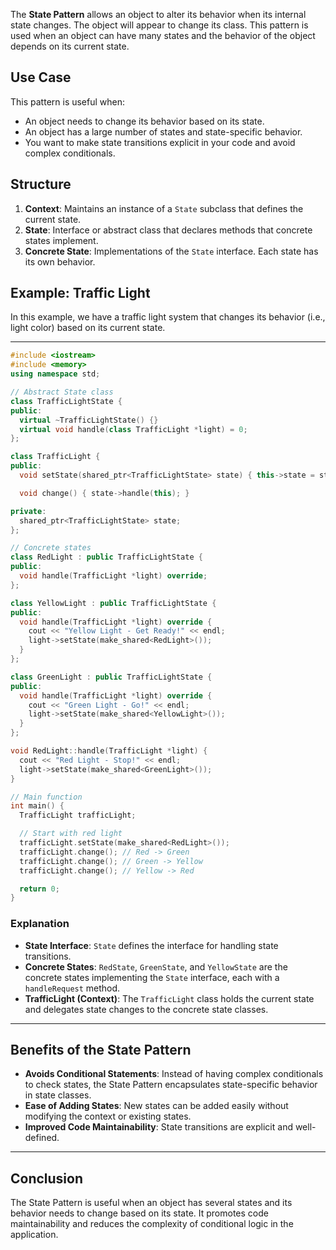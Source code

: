 The **State Pattern** allows an object to alter its behavior when its internal state changes. The object will appear to change its class. This pattern is used when an object can have many states and the behavior of the object depends on its current state.

## Use Case

This pattern is useful when:

- An object needs to change its behavior based on its state.
- An object has a large number of states and state-specific behavior.
- You want to make state transitions explicit in your code and avoid complex conditionals.

## Structure

1. **Context**: Maintains an instance of a `State` subclass that defines the current state.
2. **State**: Interface or abstract class that declares methods that concrete states implement.
3. **Concrete State**: Implementations of the `State` interface. Each state has its own behavior.

## Example: Traffic Light

In this example, we have a traffic light system that changes its behavior (i.e., light color) based on its current state.

---

```cpp
#include <iostream>
#include <memory>
using namespace std;

// Abstract State class
class TrafficLightState {
public:
  virtual ~TrafficLightState() {}
  virtual void handle(class TrafficLight *light) = 0;
};

class TrafficLight {
public:
  void setState(shared_ptr<TrafficLightState> state) { this->state = state; }

  void change() { state->handle(this); }

private:
  shared_ptr<TrafficLightState> state;
};

// Concrete states
class RedLight : public TrafficLightState {
public:
  void handle(TrafficLight *light) override;
};

class YellowLight : public TrafficLightState {
public:
  void handle(TrafficLight *light) override {
    cout << "Yellow Light - Get Ready!" << endl;
    light->setState(make_shared<RedLight>());
  }
};

class GreenLight : public TrafficLightState {
public:
  void handle(TrafficLight *light) override {
    cout << "Green Light - Go!" << endl;
    light->setState(make_shared<YellowLight>());
  }
};

void RedLight::handle(TrafficLight *light) {
  cout << "Red Light - Stop!" << endl;
  light->setState(make_shared<GreenLight>());
}

// Main function
int main() {
  TrafficLight trafficLight;

  // Start with red light
  trafficLight.setState(make_shared<RedLight>());
  trafficLight.change(); // Red -> Green
  trafficLight.change(); // Green -> Yellow
  trafficLight.change(); // Yellow -> Red

  return 0;
}
```

### Explanation

- **State Interface**: `State` defines the interface for handling state transitions.
- **Concrete States**: `RedState`, `GreenState`, and `YellowState` are the concrete states implementing the `State` interface, each with a `handleRequest` method.
- **TrafficLight (Context)**: The `TrafficLight` class holds the current state and delegates state changes to the concrete state classes.

---

## Benefits of the State Pattern

- **Avoids Conditional Statements**: Instead of having complex conditionals to check states, the State Pattern encapsulates state-specific behavior in state classes.
- **Ease of Adding States**: New states can be added easily without modifying the context or existing states.
- **Improved Code Maintainability**: State transitions are explicit and well-defined.

---

## Conclusion

The State Pattern is useful when an object has several states and its behavior needs to change based on its state. It promotes code maintainability and reduces the complexity of conditional logic in the application.
